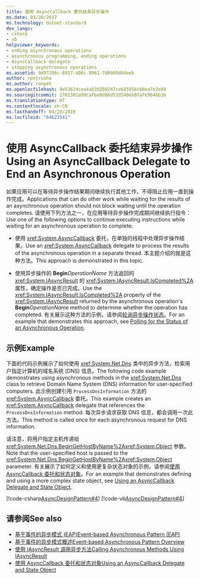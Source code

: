 ```yaml
---
title: 使用 AsyncCallback 委托结束异步操作
ms.date: 03/30/2017
ms.technology: dotnet-standard
dev_langs:
- csharp
- vb
helpviewer_keywords:
- ending asynchronous operations
- asynchronous programming, ending operations
- AsyncCallback delegate
- stopping asynchronous operations
ms.assetid: 9d97206c-8917-406c-8961-7d0909d84eeb
author: rpetrusha
ms.author: ronpet
ms.openlocfilehash: 9e53634cea4ab3d260247ce645956c68ea7e2e80
ms.sourcegitcommit: 2701302a99cafbe0d86d53d540eb0fa7e9b46b36
ms.translationtype: HT
ms.contentlocale: zh-CN
ms.lasthandoff: 04/28/2019
ms.locfileid: "64623541"
---
```

# <a name="using-an-asynccallback-delegate-to-end-an-asynchronous-operation"></a><span data-ttu-id="9f061-102">使用 AsyncCallback 委托结束异步操作</span><span class="sxs-lookup"><span data-stu-id="9f061-102">Using an AsyncCallback Delegate to End an Asynchronous Operation</span></span>
<span data-ttu-id="9f061-103">如果应用可以在等待异步操作结果期间继续执行其他工作，不得阻止应用一直到操作完成。</span><span class="sxs-lookup"><span data-stu-id="9f061-103">Applications that can do other work while waiting for the results of an asynchronous operation should not block waiting until the operation completes.</span></span> <span data-ttu-id="9f061-104">请使用下列方法之一，在应用等待异步操作完成期间继续执行指令：</span><span class="sxs-lookup"><span data-stu-id="9f061-104">Use one of the following options to continue executing instructions while waiting for an asynchronous operation to complete:</span></span>  
  
- <span data-ttu-id="9f061-105">使用 <xref:System.AsyncCallback> 委托，在单独的线程中处理异步操作结果。</span><span class="sxs-lookup"><span data-stu-id="9f061-105">Use an <xref:System.AsyncCallback> delegate to process the results of the asynchronous operation in a separate thread.</span></span> <span data-ttu-id="9f061-106">本主题介绍的就是这种方法。</span><span class="sxs-lookup"><span data-stu-id="9f061-106">This approach is demonstrated in this topic.</span></span>  
  
- <span data-ttu-id="9f061-107">使用异步操作的 **Begin**_OperationName_ 方法返回的 <xref:System.IAsyncResult> 的 <xref:System.IAsyncResult.IsCompleted%2A> 属性，确定操作是否已完成。</span><span class="sxs-lookup"><span data-stu-id="9f061-107">Use the <xref:System.IAsyncResult.IsCompleted%2A> property of the <xref:System.IAsyncResult> returned by the asynchronous operation's **Begin**_OperationName_ method to determine whether the operation has completed.</span></span> <span data-ttu-id="9f061-108">有关展示这种方法的示例，请参阅[轮询异步操作状态](../../../docs/standard/asynchronous-programming-patterns/polling-for-the-status-of-an-asynchronous-operation.md)。</span><span class="sxs-lookup"><span data-stu-id="9f061-108">For an example that demonstrates this approach, see [Polling for the Status of an Asynchronous Operation](../../../docs/standard/asynchronous-programming-patterns/polling-for-the-status-of-an-asynchronous-operation.md).</span></span>  
  
## <a name="example"></a><span data-ttu-id="9f061-109">示例</span><span class="sxs-lookup"><span data-stu-id="9f061-109">Example</span></span>  
 <span data-ttu-id="9f061-110">下面的代码示例展示了如何使用 <xref:System.Net.Dns> 类中的异步方法，检索用户指定计算机的域名系统 (DNS) 信息。</span><span class="sxs-lookup"><span data-stu-id="9f061-110">The following code example demonstrates using asynchronous methods in the <xref:System.Net.Dns> class to retrieve Domain Name System (DNS) information for user-specified computers.</span></span> <span data-ttu-id="9f061-111">此示例创建引用 `ProcessDnsInformation` 方法的 <xref:System.AsyncCallback> 委托。</span><span class="sxs-lookup"><span data-stu-id="9f061-111">This example creates an <xref:System.AsyncCallback> delegate that references the `ProcessDnsInformation` method.</span></span> <span data-ttu-id="9f061-112">每次异步请求获取 DNS 信息，都会调用一次此方法。</span><span class="sxs-lookup"><span data-stu-id="9f061-112">This method is called once for each asynchronous request for DNS information.</span></span>  
  
 <span data-ttu-id="9f061-113">请注意，将用户指定主机传递给 <xref:System.Net.Dns.BeginGetHostByName%2A><xref:System.Object> 参数。</span><span class="sxs-lookup"><span data-stu-id="9f061-113">Note that the user-specified host is passed to the <xref:System.Net.Dns.BeginGetHostByName%2A><xref:System.Object> parameter.</span></span> <span data-ttu-id="9f061-114">有关展示了如何定义和使用更复杂状态对象的示例，请参阅[使用 AsyncCallback 委托和状态对象](../../../docs/standard/asynchronous-programming-patterns/using-an-asynccallback-delegate-and-state-object.md)。</span><span class="sxs-lookup"><span data-stu-id="9f061-114">For an example that demonstrates defining and using a more complex state object, see [Using an AsyncCallback Delegate and State Object](../../../docs/standard/asynchronous-programming-patterns/using-an-asynccallback-delegate-and-state-object.md).</span></span>  
  
 [!code-csharp[AsyncDesignPattern#4](../../../samples/snippets/csharp/VS_Snippets_CLR/AsyncDesignPattern/CS/AsyncDelegateNoStateObject.cs#4)]
 [!code-vb[AsyncDesignPattern#4](../../../samples/snippets/visualbasic/VS_Snippets_CLR/AsyncDesignPattern/VB/AsyncDelegateNoState.vb#4)]  
  
## <a name="see-also"></a><span data-ttu-id="9f061-115">请参阅</span><span class="sxs-lookup"><span data-stu-id="9f061-115">See also</span></span>

- [<span data-ttu-id="9f061-116">基于事件的异步模式 (EAP)</span><span class="sxs-lookup"><span data-stu-id="9f061-116">Event-based Asynchronous Pattern (EAP)</span></span>](../../../docs/standard/asynchronous-programming-patterns/event-based-asynchronous-pattern-eap.md)
- [<span data-ttu-id="9f061-117">基于事件的异步模式概述</span><span class="sxs-lookup"><span data-stu-id="9f061-117">Event-based Asynchronous Pattern Overview</span></span>](../../../docs/standard/asynchronous-programming-patterns/event-based-asynchronous-pattern-overview.md)
- [<span data-ttu-id="9f061-118">使用 IAsyncResult 调用异步方法</span><span class="sxs-lookup"><span data-stu-id="9f061-118">Calling Asynchronous Methods Using IAsyncResult</span></span>](../../../docs/standard/asynchronous-programming-patterns/calling-asynchronous-methods-using-iasyncresult.md)
- [<span data-ttu-id="9f061-119">使用 AsyncCallback 委托和状态对象</span><span class="sxs-lookup"><span data-stu-id="9f061-119">Using an AsyncCallback Delegate and State Object</span></span>](../../../docs/standard/asynchronous-programming-patterns/using-an-asynccallback-delegate-and-state-object.md)
